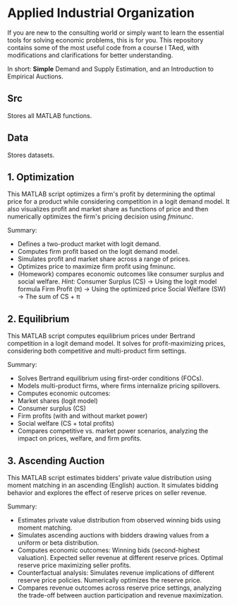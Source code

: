 # Applied Industrial Organization
If you are new to the consulting world or simply want to learn the essential tools for solving economic problems, this is for you. This repository contains some of the most useful code from a course I TAed, with modifications and clarifications for better understanding.  

In short: **Simple** Demand and Supply Estimation, and an Introduction to Empirical Auctions. 

## Src
Stores all MATLAB functions.

## Data
Stores datasets.
  
## 1. Optimization
This MATLAB script optimizes a firm's profit by determining the optimal price for a product while considering competition in a logit demand model. It also visualizes profit and market share as functions of price and then numerically optimizes the firm's pricing decision using _fminunc_.

Summary: 
- Defines a two-product market with logit demand.
- Computes firm profit based on the logit demand model.
- Simulates profit and market share across a range of prices.
- Optimizes price to maximize firm profit using fminunc.
- (Homework) compares economic outcomes like consumer surplus and social welfare.
_Hint:_
Consumer Surplus (CS) → Using the logit model formula
Firm Profit (π) → Using the optimized price
Social Welfare (SW) → The sum of CS + π

## 2. Equilibrium
This MATLAB script computes equilibrium prices under Bertrand competition in a logit demand model. It solves for profit-maximizing prices, considering both competitive and multi-product firm settings.

Summary:
- Solves Bertrand equilibrium using first-order conditions (FOCs).
- Models multi-product firms, where firms internalize pricing spillovers.
- Computes economic outcomes:
- Market shares (logit model)
- Consumer surplus (CS)
- Firm profits (with and without market power)
- Social welfare (CS + total profits)
- Compares competitive vs. market power scenarios, analyzing the impact on prices, welfare, and firm profits.

## 3. Ascending Auction
This MATLAB script estimates bidders' private value distribution using moment matching in an ascending (English) auction. It simulates bidding behavior and explores the effect of reserve prices on seller revenue.

Summary:
- Estimates private value distribution from observed winning bids using moment matching.
- Simulates ascending auctions with bidders drawing values from a uniform or beta distribution.
- Computes economic outcomes:
    Winning bids (second-highest valuation).
    Expected seller revenue at different reserve prices.
    Optimal reserve price maximizing seller profits.
- Counterfactual analysis:
    Simulates revenue implications of different reserve price policies.
    Numerically optimizes the reserve price.
- Compares revenue outcomes across reserve price settings, analyzing the trade-off between auction participation and revenue maximization.



